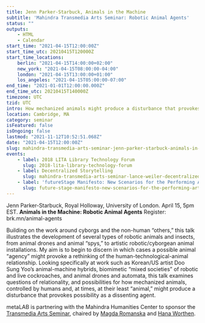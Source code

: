 ```yaml
---
title: Jenn Parker-Starbuck, Animals in the Machine
subtitle: 'Mahindra Transmedia Arts Seminar: Robotic Animal Agents'
status: ""
outputs:
    - HTML
    - Calendar
start_time: "2021-04-15T12:00:00Z"
start_time_utc: 20210415T120000Z
start_time_locations:
    berlin: "2021-04-15T14:00:00+02:00"
    new_york: "2021-04-15T08:00:00-04:00"
    london: "2021-04-15T13:00:00+01:00"
    los_angeles: "2021-04-15T05:00:00-07:00"
end_time: "2021-01-01T12:00:00.000Z"
end_time_utc: 20210415T140000Z
timezone: UTC
tzid: UTC
intro: How mechanized animals might produce a disturbance that provokes possibility.
location: Cambridge, MA
category: seminar
isFeatured: false
isOngoing: false
lastmod: "2021-11-12T10:52:51.068Z"
date: "2021-04-15T12:00:00Z"
slug: mahindra-transmedia-arts-seminar-jenn-parker-starbuck-animals-in-the-machine-robotic-animal-agents
events:
    - label: 2018 LITA Library Technology Forum
      slug: 2018-lita-library-technology-forum
    - label: Decentralized Storytelling
      slug: mahindra-transmedia-arts-seminar-lance-weiler-decentralized-storytelling-where-ai-the-blokchain-code-and-the-metaverse-connect
    - label: 'futureStage Manifesto: New Scenarios for the Performing Arts'
      slug: future-stage-manifesto-new-scenarios-for-the-performing-arts
---
```

Jenn Parker-Starbuck, Royal Holloway, University of London. April 15, 5pm EST.
**Animals in the Machine: Robotic Animal Agents**
Register:  brk.mn/animal-agents

Building on the work around cyborgs and the non-human “others,” this talk illustrates the development of several types of robotic animals and insects, from animal drones and animal “spys,” to artistic robotic/cyborgean animal installations. My aim is to begin to discern in which cases a possible animal “agency” might provoke a rethinking of the human-technological-animal relationship. Looking specifically at work such as Korean/US artist Doo Sung Yoo’s animal-machine hybrids, biomimetic “mixed societies” of robotic and live cockroaches, and animal drones and automata, this talk examines questions of relationality, and possibilities for how mechanized animals, controlled by humans and, at times, at their least “animal,” might produce a disturbance that provokes possibility as a dissenting agent.

metaLAB is partnering with the Mahindra Humanities Center to sponsor the [Transmedia Arts Seminar](https://mahindrahumanities.fas.harvard.edu/transmedia-arts), chaired by [Magda Romanska](https://mahindrahumanities.fas.harvard.edu/people/magda-romanska) and [Hana Worthen](https://mahindrahumanities.fas.harvard.edu/people/hana-worthen).